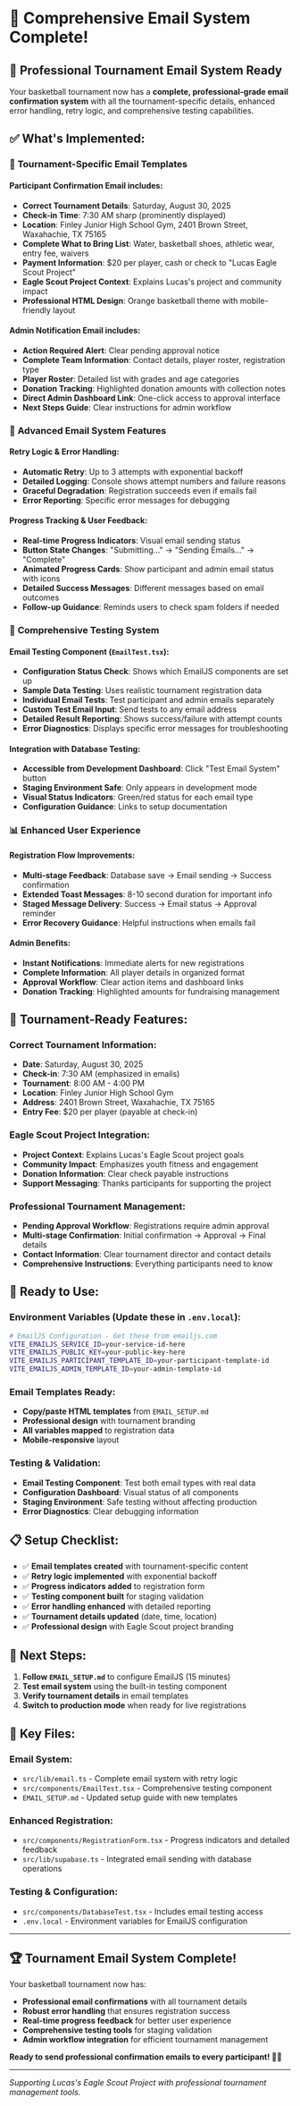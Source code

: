# 🎉 Comprehensive Email System Complete!

## 📧 Professional Tournament Email System Ready

Your basketball tournament now has a **complete, professional-grade email confirmation system** with all the tournament-specific details, enhanced error handling, retry logic, and comprehensive testing capabilities.

## ✅ **What's Implemented:**

### 🏀 **Tournament-Specific Email Templates**

#### **Participant Confirmation Email** includes:
- **Correct Tournament Details**: Saturday, August 30, 2025
- **Check-in Time**: 7:30 AM sharp (prominently displayed)  
- **Location**: Finley Junior High School Gym, 2401 Brown Street, Waxahachie, TX 75165
- **Complete What to Bring List**: Water, basketball shoes, athletic wear, entry fee, waivers
- **Payment Information**: $20 per player, cash or check to "Lucas Eagle Scout Project"
- **Eagle Scout Project Context**: Explains Lucas's project and community impact
- **Professional HTML Design**: Orange basketball theme with mobile-friendly layout

#### **Admin Notification Email** includes:
- **Action Required Alert**: Clear pending approval notice
- **Complete Team Information**: Contact details, player roster, registration type
- **Player Roster**: Detailed list with grades and age categories  
- **Donation Tracking**: Highlighted donation amounts with collection notes
- **Direct Admin Dashboard Link**: One-click access to approval interface
- **Next Steps Guide**: Clear instructions for admin workflow

### 🔄 **Advanced Email System Features**

#### **Retry Logic & Error Handling**:
- **Automatic Retry**: Up to 3 attempts with exponential backoff
- **Detailed Logging**: Console shows attempt numbers and failure reasons
- **Graceful Degradation**: Registration succeeds even if emails fail
- **Error Reporting**: Specific error messages for debugging

#### **Progress Tracking & User Feedback**:
- **Real-time Progress Indicators**: Visual email sending status
- **Button State Changes**: "Submitting..." → "Sending Emails..." → "Complete"
- **Animated Progress Cards**: Show participant and admin email status with icons
- **Detailed Success Messages**: Different messages based on email outcomes
- **Follow-up Guidance**: Reminds users to check spam folders if needed

### 🧪 **Comprehensive Testing System**

#### **Email Testing Component** (`EmailTest.tsx`):
- **Configuration Status Check**: Shows which EmailJS components are set up
- **Sample Data Testing**: Uses realistic tournament registration data
- **Individual Email Tests**: Test participant and admin emails separately  
- **Custom Test Email Input**: Send tests to any email address
- **Detailed Result Reporting**: Shows success/failure with attempt counts
- **Error Diagnostics**: Displays specific error messages for troubleshooting

#### **Integration with Database Testing**:
- **Accessible from Development Dashboard**: Click "Test Email System" button
- **Staging Environment Safe**: Only appears in development mode
- **Visual Status Indicators**: Green/red status for each email type
- **Configuration Guidance**: Links to setup documentation

### 📊 **Enhanced User Experience**

#### **Registration Flow Improvements**:
- **Multi-stage Feedback**: Database save → Email sending → Success confirmation
- **Extended Toast Messages**: 8-10 second duration for important info
- **Staged Message Delivery**: Success → Email status → Approval reminder
- **Error Recovery Guidance**: Helpful instructions when emails fail

#### **Admin Benefits**:
- **Instant Notifications**: Immediate alerts for new registrations
- **Complete Information**: All player details in organized format
- **Approval Workflow**: Clear action items and dashboard links
- **Donation Tracking**: Highlighted amounts for fundraising management

## 🏀 **Tournament-Ready Features**:

### **Correct Tournament Information**:
- **Date**: Saturday, August 30, 2025
- **Check-in**: 7:30 AM (emphasized in emails)
- **Tournament**: 8:00 AM - 4:00 PM  
- **Location**: Finley Junior High School Gym
- **Address**: 2401 Brown Street, Waxahachie, TX 75165
- **Entry Fee**: $20 per player (payable at check-in)

### **Eagle Scout Project Integration**:
- **Project Context**: Explains Lucas's Eagle Scout project goals
- **Community Impact**: Emphasizes youth fitness and engagement
- **Donation Information**: Clear check payable instructions
- **Support Messaging**: Thanks participants for supporting the project

### **Professional Tournament Management**:
- **Pending Approval Workflow**: Registrations require admin approval
- **Multi-stage Confirmation**: Initial confirmation → Approval → Final details
- **Contact Information**: Clear tournament director and contact details
- **Comprehensive Instructions**: Everything participants need to know

## 🚀 **Ready to Use:**

### **Environment Variables** (Update these in `.env.local`):
```bash
# EmailJS Configuration - Get these from emailjs.com
VITE_EMAILJS_SERVICE_ID=your-service-id-here
VITE_EMAILJS_PUBLIC_KEY=your-public-key-here  
VITE_EMAILJS_PARTICIPANT_TEMPLATE_ID=your-participant-template-id
VITE_EMAILJS_ADMIN_TEMPLATE_ID=your-admin-template-id
```

### **Email Templates Ready**:
- **Copy/paste HTML templates** from `EMAIL_SETUP.md`
- **Professional design** with tournament branding
- **All variables mapped** to registration data
- **Mobile-responsive** layout

### **Testing & Validation**:
- **Email Testing Component**: Test both email types with real data
- **Configuration Dashboard**: Visual status of all components
- **Staging Environment**: Safe testing without affecting production
- **Error Diagnostics**: Clear debugging information

## 📋 **Setup Checklist:**

- ✅ **Email templates created** with tournament-specific content
- ✅ **Retry logic implemented** with exponential backoff
- ✅ **Progress indicators added** to registration form
- ✅ **Testing component built** for staging validation
- ✅ **Error handling enhanced** with detailed reporting
- ✅ **Tournament details updated** (date, time, location)
- ✅ **Professional design** with Eagle Scout project branding

## 🎯 **Next Steps:**

1. **Follow `EMAIL_SETUP.md`** to configure EmailJS (15 minutes)
2. **Test email system** using the built-in testing component
3. **Verify tournament details** in email templates
4. **Switch to production mode** when ready for live registrations

## 📁 **Key Files:**

### **Email System**:
- `src/lib/email.ts` - Complete email system with retry logic
- `src/components/EmailTest.tsx` - Comprehensive testing component
- `EMAIL_SETUP.md` - Updated setup guide with new templates

### **Enhanced Registration**:
- `src/components/RegistrationForm.tsx` - Progress indicators and detailed feedback
- `src/lib/supabase.ts` - Integrated email sending with database operations

### **Testing & Configuration**:
- `src/components/DatabaseTest.tsx` - Includes email testing access
- `.env.local` - Environment variables for EmailJS configuration

---

## 🏆 **Tournament Email System Complete!**

Your basketball tournament now has:
- **Professional email confirmations** with all tournament details
- **Robust error handling** that ensures registration success
- **Real-time progress feedback** for better user experience  
- **Comprehensive testing tools** for staging validation
- **Admin workflow integration** for efficient tournament management

**Ready to send professional confirmation emails to every participant! 🏀📧**

---

*Supporting Lucas's Eagle Scout Project with professional tournament management tools.*